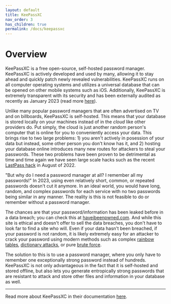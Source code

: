 ```yaml
---
layout: default
title: KeePassXC
nav_order: 3
has_children: true
permalink: /docs/keepassxc
---
```


# Overview

KeePassXC is a free open-source, self-hosted password manager. KeePassXC is actively developed and used by many, allowing it to stay ahead and quickly patch newly revealed vulnerabilities. KeePassXC runs on all computer operating systems and utilizes a universal database that can be opened on other mobile systems such as iOS. Additionally, KeePassXC is extremely transparent with its security and has been externally audited as recently as January 2023 (read more [here](https://keepassxc.org/docs/#faq-audit)).

Unlike many popular password managers that are often advertised on TV and on billboards, KeePassXC is self-hosted. This means that your database is stored locally on your machines instead of in the *cloud* like other providers do. Put simply, the cloud is just another random person's computer that is online for you to conveniently access your data. This brings rise to two large problems: 1) you aren't actively in posession of your data but instead, some other person you don't know has it, and 2) hosting your database online introduces many new routes for attackers to steal your passwords. These two problems have been proven to be detrimental as time and time again we have seen large scale hacks such as the recent [LastPass hack](https://www.forbes.com/sites/daveywinder/2022/08/25/lastpass-hacked-password-manager-with-25-million-users-confirms-breach/?sh=6fb70a2b7d5a) in August of 2022.

"But why do I need a password manager at all? I remember all my passwords!" In 2023, using even relatively short, common, or repeated passwords doesn't cut it anymore. In an ideal world, you would have long, random, and complex passwords for each service with no two passwords being similar in any manner. The reality is this is not feasible to do or remember without a password manager.

The chances are that your password/information has been leaked before in a data breach; you can check this at [haveibeenpwned.com](https://haveibeenpwned.com/). And while this site is ethical and doesn't offer to sell the data breaches, you don't have to look far to find a site who will. Even if your data hasn't been breached, if your password is not random, it is likely extremely easy for an attacker to crack your password using modern methods such as complex [rainbow tables](https://en.wikipedia.org/wiki/Rainbow_table), [dictionary attacks](https://en.wikipedia.org/wiki/Dictionary_attack), or pure [brute force](https://en.wikipedia.org/wiki/Brute-force_attack).

The solution to this is to use a password manager, where you only have to remember one exceptionally strong password instead of hundreds. KeePassXC is not only advantageous in the fact that it is self-hosted and stored offline, but also lets you generate entropically strong passwords that are resistant to attack and store other files and information in your database as well.

---

Read more about KeePassXC in their documentation [here](https://keepassxc.org/docs/).